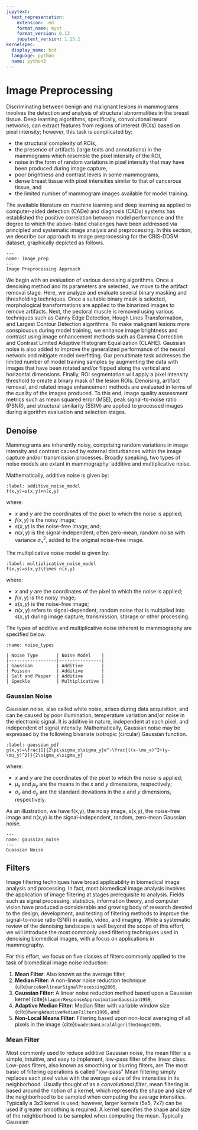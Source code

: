 ```yaml
---
jupytext:
  text_representation:
    extension: .md
    format_name: myst
    format_version: 0.13
    jupytext_version: 1.15.1
kernelspec:
  display_name: bcd
  language: python
  name: python3
---
```

# Image Preprocessing

Discriminating between benign and malignant lesions in mammograms involves the detection and analysis of structural abnormalities in the breast tissue. Deep learning algorithms, specifically, convolutional neural networks, can extract features from regions of interest (ROIs) based on pixel intensity; however, this task is complicated by:

- the structural complexity of ROIs,
- the presence of artifacts (large texts and annotations) in the mammograms which resemble the pixel intensity of the ROI,
- noise in the form of random variations in pixel intensity that may have been produced during image capture,
- poor brightness and contrast levels in some mammograms,
- dense breast tissue with pixel intensities similar to that of cancerous tissue, and
- the limited number of mammogram images available for model training.

The available literature on machine learning and deep learning as applied to computer-aided detection (CADe) and diagnosis (CADx) systems has established the positive correlation between model performance and the degree to which the above-listed challenges have been addressed via principled and systematic image analysis and preprocessing. In this section, we describe our approach to image preprocessing for the CBIS-DDSM dataset, graphically depicted as follows.

```{figure} ../figures/ImagePrep.png
---
name: image_prep
---
Image Preprocessing Approach

```

We begin with an evaluation of various denoising algorithms. Once a denoising method and its parameters are selected, we move to the artifact removal stage. Here, we analyze and evaluate several binary masking and thresholding techniques. Once a suitable binary mask is selected, morphological transformations are applied to the binarized images to remove artifacts. Next, the pectoral muscle is removed using various techniques such as Canny Edge Detection, Hough Lines Transformation, and Largest Contour Detection algorithms. To make malignant lesions more conspicuous during model training, we enhance image brightness and contrast using image enhancement methods such as Gamma Correction and Contrast Limited Adaptive Histogram Equalization (CLAHE). Gaussian noise is also added to improve the generalized performance of the neural network and mitigate model overfitting. Our penultimate task addresses the limited number of model training samples by augmenting the data with images that have been rotated and/or flipped along the vertical and horizontal dimensions. Finally, ROI segmentation will apply a pixel intensity threshold to create a binary mask of the lesion ROIs. Denoising, artifact removal, and related image enhancement methods are evaluated in terms of the quality of the images produced. To this end, image quality assessment metrics such as mean squared error (MSE), peak signal-to-noise ratio (PSNR), and structural similarity (SSIM) are applied to processed images during algorithm evaluation and selection stages.

## Denoise

Mammograms are inherently noisy, comprising random variations in image intensity and contrast caused by external disturbances within the image capture and/or transmission processes. Broadly speaking, two types of noise models are extant in mammography: additive and multiplicative noise.

Mathematically, additive noise is given by:

```{math}
:label: additive_noise_model
f(x,y)=s(x,y)+n(x,y)
```

where:

- $x$ and $y$ are the coordinates of the pixel to which the noise is applied;
- $f(x,y)$ is the noisy image;
- $s(x,y)$ is the noise-free image, and;
- $n(x,y)$ is the signal-independent, often zero-mean, random noise with variance $\sigma^2_n$, added to the original noise-free image.

The multiplicative noise model is given by:

```{math}
:label: multiplicative_noise_model
f(x,y)=s(x,y)\times n(x,y)
```

where:

- $x$ and $y$ are the coordinates of the pixel to which the noise is applied;
- $f(x,y)$ is the noisy image;
- $s(x,y)$ is the noise-free image;
- $n(x,y)$ refers to signal-dependent, random noise that is multiplied into $s(x,y)$ during image capture, transmission, storage or other processing.

The types of additive and multiplicative noise inherent to mammography are specified below.

```{table}
:name: noise_types

| Noise Type       | Noise Model    |
|------------------|----------------|
| Gaussian         | Additive       |
| Poisson          | Additive       |
| Salt and Pepper  | Additive       |
| Speckle          | Multiplicative |
```

### Gaussian Noise

Gaussian noise, also called white noise, arises during data acquisition, and can be caused by poor illumination, temperature variation and/or noise in the electronic signal.  It is additive in nature, independent at each pixel,  and independent of signal intensity. Mathematically, Gaussian noise may be expressed by the following bivariate isotropic (circular) Gaussian function.

```{math}
:label: gaussian_pdf
g(x,y)=\frac{1}{2\pi\sigma_x\sigma_y}e^-\frac{[(x-\mu_x)^2+(y-\mu_y)^2]}{2\sigma_x\sigma_y}
```

where:

- $x$ and $y$ are the coordinates of the pixel to which the noise is applied;
- $\mu_x$ and $\mu_y$ are the means in the $x$ and $y$ dimensions, respectively;
- $\sigma_x$ and $\sigma_y$ are the standard deviations in the $x$ and $y$ dimensions, respectively.

As an illustration, we have f(x,y), the noisy image, s(x,y), the noise-free image and n(x,y) is the signal-independent, random, zero-mean Gaussian noise.

```{figure} ../figures/gaussian_noise.jpg
---
name: gaussian_noise
---
Guassian Noise
```


## Filters

Image filtering techniques have broad applicability in biomedical image analysis and processing. In fact, most biomedical image analysis involves the application of image filtering at stages prerequisite to analysis. Fields such as signal processing, statistics, information theory, and computer vision have produced a considerable and growing body of research devoted to the design, development, and testing of filtering methods to improve the signal-to-noise ratio (SNR) in audio, video, and imaging. While a systematic review of the denoising landscape is well beyond the scope of this effort, we will introduce the most commonly used filtering techniques used in denoising biomedical images, with a focus on applications in mammography.

For this effort, we focus on five classes of filters commonly applied to the task of biomedical image noise reduction:

1. **Mean Filter**: Also known as the average filter,
2. **Median Filter**: A non-linear noise reduction technique {cite}`arceNonlinearSignalProcessing2005`,
3. **Gaussian Filter**: A linear noise reduction method based upon a Gaussian kernel {cite}`klapperResponseApproximationGaussian1959`,
4. **Adaptive Median Filter**: Median filter with variable window size {cite}`hwangAdaptiveMedianFilters1995`, and
5. **Non-Local Means Filter**: Filtering based upon non-local averaging of all pixels in the image {cite}`buadesNonLocalAlgorithmImage2005`.

### Mean Filter

Most commonly used to reduce additive Gaussian noise, the mean filter is a simple, intuitive, and easy to implement, low-pass filter of the linear class. Low-pass filters, also known as smoothing or blurring filters, are The most basic of filtering operations is called "low-pass"
Mean filtering simply replaces each pixel value with the average value of the intensities in its neighborhood. Usually thought of as a *convolutional filter*, mean filtering is based around the notion of a kernel, which represents the shape and size of the neighborhood to be sampled when computing the average intensities. Typically a 3x3 kernel is used; however, larger kernels (5x5, 7x7) can be used if greater smoothing is required.
A kernel specifies the shape and size of the neighborhood to be sampled when computing the mean. Typically     Gaussian
